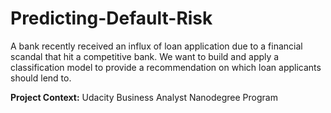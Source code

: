# Predicting-Default-Risk

A bank recently received an influx of loan application due to a financial scandal that hit a competitive bank. We want to build and apply a classification model to provide a recommendation on which loan applicants should lend to. 

**Project Context:** Udacity Business Analyst Nanodegree Program
